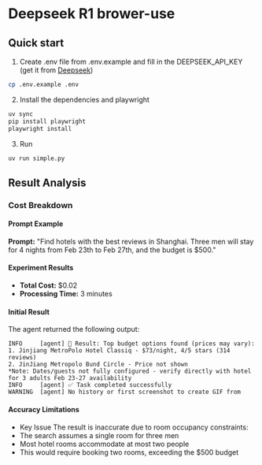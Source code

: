 # Deepseek R1 brower-use

## Quick start

1. Create .env file from .env.example and fill in the DEEPSEEK_API_KEY (get it from [Deepseek](https://platform.deepseek.com/api_keys))

```bash
cp .env.example .env
```

2. Install the dependencies and playwright

```bash
uv sync
pip install playwright
playwright install
```

3. Run

```bash
uv run simple.py
```

## Result Analysis

### Cost Breakdown

#### Prompt Example

**Prompt:** "Find hotels with the best reviews in Shanghai. Three men will stay for 4 nights from Feb 23th to Feb 27th, and the budget is $500."

#### Experiment Results

- **Total Cost:** $0.02
- **Processing Time:** 3 minutes

#### Initial Result

The agent returned the following output:

```
INFO     [agent] 📄 Result: Top budget options found (prices may vary):
1. Jinjiang MetroPolo Hotel Classiq - $73/night, 4/5 stars (314 reviews)
2. JinJiang Metropolo Bund Circle - Price not shown
*Note: Dates/guests not fully configured - verify directly with hotel for 3 adults Feb 23-27 availability
INFO     [agent] ✅ Task completed successfully
WARNING  [agent] No history or first screenshot to create GIF from
```

#### Accuracy Limitations

- Key Issue The result is inaccurate due to room occupancy constraints:
- The search assumes a single room for three men
- Most hotel rooms accommodate at most two people
- This would require booking two rooms, exceeding the $500 budget
